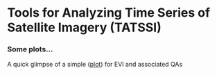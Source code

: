 # Tools for Analyzing Time Series of Satellite Imagery (TATSSI)

### Some plots...
A quick glimpse of a simple ([plot](TATSSI/TATSSI/scratch/plotty/VI_QA.html)) for EVI and associated QAs 
